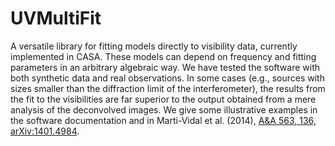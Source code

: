 # UVMultiFit

A versatile library for fitting models directly to visibility data,
currently implemented in CASA. These models can depend on frequency
and fitting parameters in an arbitrary algebraic way. We have tested
the software with both synthetic data and real observations. In some
cases (e.g., sources with sizes smaller than the diffraction limit of
the interferometer), the results from the fit to the visibilities are
far superior to the output obtained from a mere analysis of the
deconvolved images. We give some illustrative examples in the software
documentation and in Marti-Vidal et al. (2014),
[A&A 563, 136, arXiv:1401.4984](http://arxiv.org/abs/1401.4984).

